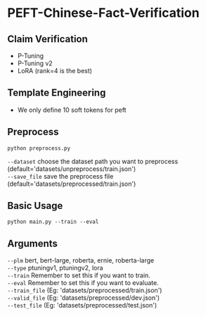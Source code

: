 # PEFT-Chinese-Fact-Verification
## Claim Verification
* P-Tuning
* P-Tuning v2
* LoRA (rank=4 is the best)
## Template Engineering
* We only define 10 soft tokens for peft
## Preprocess
    python preprocess.py 
`--dataset` choose the dataset path you want to preprocess (default='datasets/unpreprocess/train.json')   
`--save_file` save the preprocess file (default='datasets/preprocessed/train.json')  
## Basic Usage  
    python main.py --train --eval
## Arguments  
`--plm` bert, bert-large, roberta, ernie, roberta-large  
`--type` ptuningv1, ptuningv2, lora  
`--train` Remember to set this if you want to train.    
`--eval` Remember to set this if you want to evaluate.   
`--train_file` (Eg: 'datasets/preprocessed/train.json')  
`--valid_file` (Eg: 'datasets/preprocessed/dev.json')  
`--test_file` (Eg: 'datasets/preprocessed/test.json')
